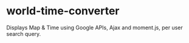 # world-time-converter
Displays Map &amp; Time using Google APIs, Ajax and moment.js, per user search query.
